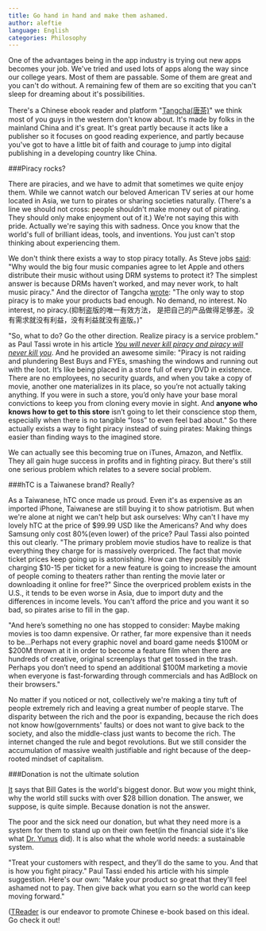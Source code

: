```yaml
---
title: Go hand in hand and make them ashamed.
author: aleftie
language: English
categories: Philosophy
---
```

One of the advantages being in the app industry is trying out new apps becomes your job. We've tried and used lots of apps along the way since our college years. Most of them are passable. Some of them are great and you can't do without. A remaining few of them are so exciting that you can't sleep for dreaming about it's possibilities.

There's a Chinese ebook reader and platform "[Tangcha(唐茶)](http://tangcha.tc/)" we think most of you guys in the western don't know about. It's made by folks in the mainland China and it's great. It's great partly because it acts like a publisher so it focuses on good reading experience, and partly because you've got to have a little bit of faith and courage to jump into digital publishing in a developing country like China.

###Piracy rocks?

There are piracies, and we have to admit that sometimes we quite enjoy them. While we cannot watch our beloved American TV series at our home located in Asia, we turn to pirates or sharing societies naturally. (There's a line we should not cross: people shouldn't make money out of pirating. They should only make enjoyment out of it.) We're not saying this with pride. Actually we're saying this with sadness. Once you know that the world's full of brilliant ideas, tools, and inventions. You just can't stop thinking about experiencing them.

We don't think there exists a way to stop piracy totally. As Steve jobs [said](http://www.apple.com/fr/hotnews/thoughtsonmusic/): "Why would the big four music companies agree to let Apple and others distribute their music without using DRM systems to protect it? The simplest answer is because DRMs haven’t worked, and may never work, to halt music piracy." And the director of Tangcha [wrote](http://blog.tangcha.tc/2012/01/drm-and-ebook-piracy/): "The only way to stop piracy is to make your products bad enough. No demand, no interest. No interest, no piracy.(抑制盗版的唯一有效方法， 是把自己的产品做得足够差。没有需求就没有利益，没有利益就没有盗版。)"

"So, what to do? Go the other direction. Realize piracy is a service problem." as Paul Tassi wrote in his article *[You will never kill piracy and piracy will never kill you](http://www.forbes.com/sites/insertcoin/2012/02/03/you-will-never-kill-piracy-and-piracy-will-never-kill-you/)*. And he provided an awesome simile: "Piracy is not raiding and plundering Best Buys and FYEs, smashing the windows and running out with the loot. It’s like being placed in a store full of every DVD in existence. There are no employees, no security guards, and when you take a copy of movie, another one materializes in its place, so you’re not actually taking anything. If you were in such a store, you’d only have your base moral convictions to keep you from cloning every movie in sight. And **anyone who knows how to get to this store** isn’t going to let their conscience stop them, especially when there is no tangible “loss” to even feel bad about." So there actually exists a way to fight piracy instead of suing pirates: Making things easier than finding ways to the imagined store.

We can actually see this becoming true on iTunes, Amazon, and Netflix. They all gain huge success in profits and in fighting piracy. But there's still one serious problem which relates to a severe social problem.

###hTC is a Taiwanese brand? Really?

As a Taiwanese, hTC once made us proud. Even it's as expensive as an imported iPhone, Taiwanese are still buying it to show patriotism. But when we're alone at night we can't help but ask ourselves: Why can't I have my lovely hTC at the price of $99.99 USD like the Americans? And why does Samsung only cost 80%(even lower) of the price? Paul Tassi also pointed this out clearly. "The primary problem movie studios have to realize is that everything they charge for is massively overpriced. The fact that movie ticket prices keep going up is astonishing. How can they possibly think charging $10-15 per ticket for a new feature is going to increase the amount of people coming to theaters rather than renting the movie later or downloading it online for free?" Since the overpriced problem exists in the U.S., it tends to be even worse in Asia, due to import duty and the differences in income levels. You can't afford the price and you want it so bad, so pirates arise to fill in the gap.

"And here’s something no one has stopped to consider: Maybe making movies is too damn expensive. Or rather, far more expensive than it needs to be…Perhaps not every graphic novel and board game needs $100M or $200M thrown at it in order to become a feature film when there are hundreds of creative, original screenplays that get tossed in the trash. Perhaps you don’t need to spend an additional $100M marketing a movie when everyone is fast-forwarding through commercials and has AdBlock on their browsers."

No matter if you noticed or not, collectively we're making a tiny tuft of people extremely rich and leaving a great number of people starve. The disparity between the rich and the poor is expanding, because the rich does not know how(governments' faults) or does not want to give back to the society, and also the middle-class just wants to become the rich. The internet changed the rule and begot revolutions. But we still consider the accumulation of massive wealth justifiable and right because of the deep-rooted mindset of capitalism.

###Donation is not the ultimate solution

[It](http://www.therichest.org/technology/william-gates-net-worth/) says that Bill Gates is the world's biggest donor. But wow you might think, why the world still sucks with over $28 billion donation. The answer, we suppose, is quite simple. Because donation is not the answer.

The poor and the sick need our donation, but what they need more is a  system for them to stand up on their own feet(in the financial side it's like what [Dr. Yunus](http://www.muhammadyunus.org) did). It is also what the whole world needs: a sustainable system.

"Treat your customers with respect, and they’ll do the same to you. And that is how you fight piracy." Paul Tassi ended his article with his simple suggestion. Here's our own: "Make your product so great that they'll feel ashamed not to pay. Then give back what you earn so the world can keep moving forward."

([TReader](http://ttwns.tw/treader) is our endeavor to promote Chinese e-book based on this ideal. Go check it out!
